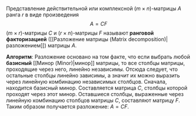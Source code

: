 Представление действительной или комплексной ($m\times n$)-матрицы $A$ ранга $r$ в виде произведения$$A=CF$$($m\times r$)-матрицы $C$ и ($r\times n$)-матрицы $F$ называют **ранговой факторизацией** ([[Разложение матрицы (Matrix decomposition)|разложением]]) матрицы $A$.

**Алгоритм**:
Разложение основано на том факте, что если выбрать любой **базисный** [[Минор (Minor)|минор]] матрицы, то все столбцы матрицы, проходящие через него, линейно независимы. Отсюда следует, что остальные столбцы линейно зависимы, а значит их можно выразить через линейную комбинацию независимых столбцов. Сначала, находится базисный минор. Составляется матрица $C$, столбцы которой проходят через этот минор. Оставшиеся столбцы, выраженные через линейную комбинацию столбцов матрицы $C$, составляют матрицу $F$. Таким образом получается разложение: $A=CF$.